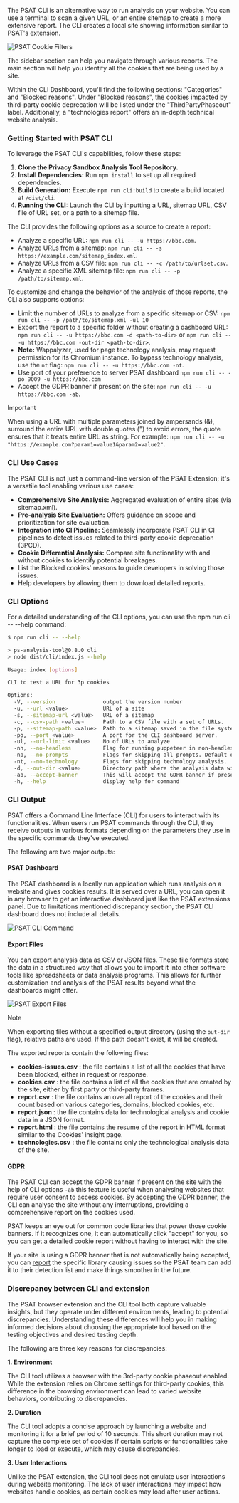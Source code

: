 The PSAT CLI is an alternative way to run analysis on your website. You can use a terminal to scan a given URL, or an entire sitemap to create a more extensive report. The CLI creates a local site showing information similar to PSAT's extension.

<img alt="PSAT Cookie Filters" src="images/psat-cli/psat_v0.8.0_cli_cookies_landing_page_2024_05_06.png">

The sidebar section can help you navigate through various reports. The main section will help you identify all the cookies that are being used by a site. 

Within the CLI Dashboard, you'll find the following sections: "Categories" and "Blocked reasons". Under "Blocked reasons", the cookies impacted by third-party cookie deprecation will be listed under the "ThirdPartyPhaseout" label. Additionally, a "technologies report" offers an in-depth technical website analysis.

### Getting Started with PSAT CLI

To leverage the PSAT CLI's capabilities, follow these steps:

1. **Clone the Privacy Sandbox Analysis Tool Repository.**
2. **Install Dependencies:** Run `npm install` to set up all required dependencies.
3. **Build Generation:** Execute `npm run cli:build` to create a build located at `/dist/cli`.
4. **Running the CLI:** Launch the CLI by inputting a URL, sitemap URL, CSV file of URL set, or a path to a sitemap file.

The CLI provides the following options as a source to create a report:

  - Analyze a specific URL: `npm run cli -- -u https://bbc.com`.
  - Analyze URLs from a sitemap: `npm run cli -- -s https://example.com/sitemap_index.xml`.
  - Analyze URLs from a CSV file: `npm run cli -- -c /path/to/urlset.csv`.
  - Analyze a specific XML sitemap file: `npm run cli -- -p /path/to/sitemap.xml`.

To customize and change the behavior of the analysis of those reports, the CLI also supports options:

  - Limit the number of URLs to analyze from a specific sitemap or CSV: `npm run cli -- -p /path/to/sitemap.xml -ul 10`
  - Export the report to a specific folder without creating a dashboard URL: `npm run cli -- -u https://bbc.com -d <path-to-dir>` or `npm run cli -- -u https://bbc.com -out-dir <path-to-dir>`.
  - **Note:** Wappalyzer, used for page technology analysis, may request permission for its Chromium instance. To bypass technology analysis, use the `nt` flag: `npm run cli -- -u https://bbc.com -nt`.
  - Use port of your preference to server PSAT dashboard `npm run cli -- -po 9009 -u https://bbc.com`
  - Accept the GDPR banner if present on the site: `npm run cli -- -u https://bbc.com -ab`.

> [!IMPORTANT]
> When using a URL with multiple parameters joined by ampersands (&), surround the entire URL with double quotes (") to avoid errors, the quote ensures that it treats entire URL as string. For example: `npm run cli -- -u "https://example.com?param1=value1&param2=value2"`.

### CLI Use Cases

The PSAT CLI is not just a command-line version of the PSAT Extension; it's a versatile tool enabling various use cases:

- **Comprehensive Site Analysis:** Aggregated evaluation of entire sites (via sitemap.xml).
- **Pre-analysis Site Evaluation:** Offers guidance on scope and prioritization for site evaluation.
- **Integration into CI Pipeline:** Seamlessly incorporate PSAT CLI in CI pipelines to detect issues related to third-party cookie deprecation (3PCD).
- **Cookie Differential Analysis:** Compare site functionality with and without cookies to identify potential breakages.
- List the Blocked cookies' reasons to guide developers in solving those issues.
- Help developers by allowing them to download detailed reports.

### CLI Options

For a detailed understanding of the CLI options, you can use the npm run cli -- --help command:

```bash
$ npm run cli -- --help

> ps-analysis-tool@0.8.0 cli
> node dist/cli/index.js --help

Usage: index [options]

CLI to test a URL for 3p cookies

Options:
  -V, --version               output the version number
  -u, --url <value>           URL of a site
  -s, --sitemap-url <value>   URL of a sitemap
  -c, --csv-path <value>      Path to a CSV file with a set of URLs.
  -p, --sitemap-path <value>  Path to a sitemap saved in the file system
  -po, --port <value>         A port for the CLI dashboard server.
  -ul, --url-limit <value>    No of URLs to analyze
  -nh, --no-headless          Flag for running puppeteer in non-headless mode
  -np, --no-prompts           Flags for skipping all prompts. Default options will be used
  -nt, --no-technology        Flags for skipping technology analysis.
  -d, --out-dir <value>       Directory path where the analysis data will be stored
  -ab, --accept-banner        This will accept the GDPR banner if present.
  -h, --help                  display help for command

```

### CLI Output

PSAT offers a Command Line Interface (CLI) for users to interact with its functionalities. When users run PSAT commands through the CLI, they receive outputs in various formats depending on the parameters they use in the specific commands they've executed.

The following are two major outputs:

#### PSAT Dashboard

The PSAT dashboard is a locally run application which runs analysis on a website and gives cookies results. It is served over a URL, you can open it in any browser to get an interactive dashboard just like the PSAT extensions panel. Due to limitations mentioned discrepancy section, the PSAT CLI dashboard does not include all details.

<img src="images/psat-cli/psat_v0.6.0_cli_command_execution_2024_03_22.png" alt="PSAT CLI Command" />

#### Export Files
You can export analysis data as CSV or JSON files. These file formats store the data in a structured way that allows you to import it into other software tools like spreadsheets or data analysis programs. This allows for further customization and analysis of the PSAT results beyond what the dashboards might offer.

<img src="images/psat-cli/psat_v0.8.0_cli_download_button_2024-05-06.png" alt="PSAT Export Files" />

>[!NOTE]
>When exporting files without a specified output directory (using the `out-dir` flag), relative paths are used. If the path doesn't exist, it will be created.

The exported reports contain the following files:

- **cookies-issues.csv** : the file contains a list of all the cookies that have been blocked, either in request or response.
- **cookies.csv** : the file contains a list of all the cookies that are created by the site, either by first party or third-party frames.
- **report.csv** : the file contains an overall report of the cookies and their count based on various categories, domains, blocked cookies, etc.
- **report.json** : the file contains data for technological analysis and cookie data in a JSON format.
- **report.html** : the file contains the resume of the report in HTML format similar to the Cookies' insight page.
- **technologies.csv** : the file contains only the technological analysis data of the site.

#### GDPR
The PSAT CLI can accept the GDPR banner if present on the site with the help of CLI options `-ab` this feature is useful when analysing websites that require user consent to access cookies. By accepting the GDPR banner, the CLI can analyse the site without any interruptions, providing a comprehensive report on the cookies used.

PSAT keeps an eye out for common code libraries that power those cookie banners. If it recognizes one, it can automatically click "accept" for you, so you can get a detailed cookie report without having to interact with the site.

If your site is using a GDPR banner that is not automatically being accepted, you can [report](https://github.com/GoogleChromeLabs/ps-analysis-tool/issues/new?assignees=&labels=&projects=&template=feature-request.md&title=) the specific library causing issues so the PSAT team can add it to their detection list and make things smoother in the future.

### Discrepancy between CLI and extension
The PSAT browser extension and the CLI tool both capture valuable insights, but they operate under different environments, leading to potential discrepancies. Understanding these differences will help you in making informed decisions about choosing the appropriate tool based on the testing objectives and desired testing depth.

The following are three key reasons for discrepancies:

**1.  Environment**

The CLI tool utilizes a browser with the 3rd-party cookie phaseout enabled. While the extension relies on Chrome settings for third-party cookies, this difference in the browsing environment can lead to varied website behaviors, contributing to discrepancies.

**2. Duration**

The CLI tool adopts a concise approach by launching a website and monitoring it for a brief period of 10 seconds. This short duration may not capture the complete set of cookies if certain scripts or functionalities take longer to load or execute, which may cause discrepancies.

**3. User Interactions**

Unlike the PSAT extension, the CLI tool does not emulate user interactions during website monitoring. The lack of user interactions may impact how websites handle cookies, as certain cookies may load after user actions.

